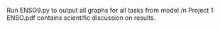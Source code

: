 Run ENSO9.py to output all graphs for all tasks from model /n
Project 1 ENSO.pdf contains scientific discussion on results. 
